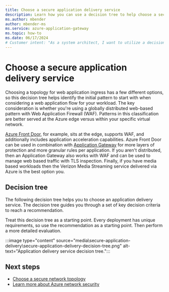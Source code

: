 ```yaml
---
title: Choose a secure application delivery service
description: Learn how you can use a decision tree to help choose a secure application delivery service.
ms.author: mbender
author: mbender-ms
ms.service: azure-application-gateway
ms.topic: how-to
ms.date: 06/17/2024
# Customer intent: "As a system architect, I want to utilize a decision tree for selecting an application delivery service, so that I can ensure the security and performance of web applications based on specific deployment needs."
---
```


# Choose a secure application delivery service

Choosing a topology for web application ingress has a few different options, so this decision tree helps identify the initial pattern to start with when considering a web application flow for your workload. The key consideration is whether you're using a globally distributed web-based pattern with Web Application Firewall (WAF). Patterns in this classification are better served at the Azure edge versus within your specific virtual network. 

[Azure Front Door](../frontdoor/front-door-overview.md), for example,  sits at the edge, supports WAF, and additionally includes application acceleration capabilities. Azure Front Door can be used in combination with [Application Gateway](../application-gateway/overview.md) for more layers of protection and more granular rules per application. If you aren't distributed, then an Application Gateway also works with WAF and can be used to manage web based traffic with TLS inspection. Finally, if you have media based workloads then the Verizon Media Streaming service delivered via Azure is the best option you.

## Decision tree

The following decision tree helps you to choose an application delivery service. The decision tree guides you through a set of key decision criteria to reach a recommendation.

Treat this decision tree as a starting point. Every deployment has unique requirements, so use the recommendation as a starting point. Then perform a more detailed evaluation.

:::image type="content" source="media\secure-application-delivery\secure-application-delivery-decision-tree.png" alt-text="Application delivery service decision tree.":::

## Next steps

- [Choose a secure network topology](secure-network-topology.md)
- [Learn more about Azure network security](security/index.yml)
